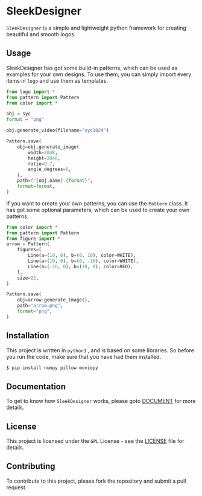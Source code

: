 # SleekDesigner

`SleekDesigner` is a simple and lightweight python framework for creating beautiful and smooth logos.

## Usage

SleekDesigner has got some build-in patterns, which can be used as examples for your own designs.
To use them, you can simply import every items in `logo` and use them as templates.

```python
from logo import *
from pattern import Pattern
from color import *

obj = syc
format = "png"

obj.generate_video(filename="syc1024")

Pattern.save(
    obj=obj.generate_image( 
        width=2048,
        height=2048,
        ratio=0.7,
        angle_degrees=0,
    ),
    path=f"{obj.name}.{format}",
    format=format,
)
```

If you want to create your own patterns, you can use the `Pattern` class.
It has got some optional parameters, which can be used to create your own patterns.

```python
from color import *
from pattern import Pattern
from figure import *
arrow = Pattern(
    figures=[
        Line(a=(10, 0), b=(0, 10), color=WHITE),
        Line(a=(10, 0), b=(0, -10), color=WHITE),
        Line(a=(-10, 0), b=(10, 0), color=RED),
    ],
    size=22,
)

Pattern.save(
    obj=arrow.generate_image(),
    path="arrow.png",
    format="png",
)
```

## Installation

This project is written in `python3` , and is based on some libraries. So before you run the code, make sure that you have had them installed.

```bash
$ pip install numpy pillow moviepy
```

## Documentation

To get to know how `SleekDesigner` works, please goto [DOCUMENT](document.txt) for
more details.

## License

This project is licensed under the `GPL` License - see the [LICENSE](LICENSE) file for details.

## Contributing

To contribute to this project, please fork the repository and submit a pull request.
